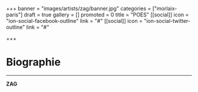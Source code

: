 +++
banner = "images/artists/zag/banner.jpg"
categories = ["morlaix-paris"]
draft = true
gallery = []
promoted = 0
title = "POES"
[[social]]
icon = "ion-social-facebook-outline"
link = "#"
[[social]]
icon = "ion-social-twitter-outline"
link = "#"

+++
# Biographie
---

**ZAG**